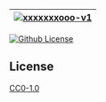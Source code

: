 | [![xxxxxxxooo-v1](https://setetres.s3.amazonaws.com/setetres.st/img/share-xxxxxxxooo-v1.png?v=1&raw=true)](http://xxxxxxx.ooo) |
| ------------------------------------------------------------------------------------------------------------------------------ |


[![Github License](https://img.shields.io/github/license/setetres/v12.svg?v=10)](https://github.com/setetres/xxxxxxxooo-v1/blob/master/LICENSE)

## License

[CC0-1.0]

[http://xxxxxxx.ooo]: http://xxxxxxx.ooo
[cc0-1.0]: http://creativecommons.org/licenses/cc0/1.0
